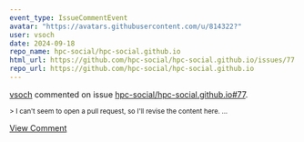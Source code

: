```yaml
---
event_type: IssueCommentEvent
avatar: "https://avatars.githubusercontent.com/u/814322?"
user: vsoch
date: 2024-09-18
repo_name: hpc-social/hpc-social.github.io
html_url: https://github.com/hpc-social/hpc-social.github.io/issues/77
repo_url: https://github.com/hpc-social/hpc-social.github.io
---
```


<a href='https://github.com/vsoch' target='_blank'>vsoch</a> commented on issue <a href='https://github.com/hpc-social/hpc-social.github.io/issues/77' target='_blank'>hpc-social/hpc-social.github.io#77</a>.

<small>> I can't seem to open a pull request, so I'll revise the content here....</small>

<a href='https://github.com/hpc-social/hpc-social.github.io/issues/77' target='_blank'>View Comment</a>